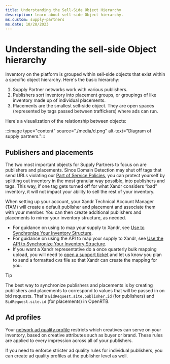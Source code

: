 ```yaml
---
title: Understanding the Sell-Side Object Hierarchy
description: learn about sell-side Object hierarchy. 
ms.custom: supply-partners
ms.date: 10/28/2023
---
```



# Understanding the sell-side Object hierarchy

Inventory on the platform is grouped within sell-side objects that exist
within a specific object hierarchy. Here's the basic hierarchy:

1. Supply Partner networks work with various publishers. 
1. Publishers sort inventory into placement groups, or groupings of
    like inventory made up of individual placements. 
1. Placements are the smallest sell-side object. They are open spaces
    (represented by tags passed between traffickers) where ads can run. 

Here's a visualization of the relationship between objects:

:::image type="content" source="./media/d.png" alt-text="Diagram of supply partners."::: 

## Publishers and placements

The two most important objects for Supply Partners to focus on are
publishers and placements. Since Domain Detection may shut off tags that
send URLs violating our [Part of Service Policies](../policies-regulations/index.yml),
you can protect yourself by splitting out inventory in the most granular
way possible, into publishers and tags. This way, if one tag gets turned
off for what Xandr considers “bad” inventory, it
will not impact your ability to sell the rest of your inventory.

When setting up your account, your Xandr
Technical Account Manager (TAM) will create a default publisher and
placement and associate them with your member. You can then create
additional publishers and placements to mirror your inventory structure,
as needed.

- For guidance on using  to map your supply to
  Xandr, see [Use  to Synchronize Your Inventory Structure](use-the-ui-to-synchronize-your-inventory-structure.md). 
- For guidance on using the API to map your supply to
  Xandr, see [Use the API to Synchronize Your Inventory Structure](use-the-api-to-synchronize-your-inventory-structure.md).
- If you want a Xandr representative do a once
  quarterly bulk mapping upload, you will need
  to [open a support ticket](https://help.xandr.com/s/login/) and let us know you plan to send a formatted cvs file so that Xandr can create the mapping for you.

> [!TIP]
> The best way to synchronize publishers and placements is by creating publishers and placements to correspond to values that will be passed in on bid requests. That's `BidRequest.site.publisher.id` (for publishers) and `BidRequest.site.id` (for placements) in OpenRTB.

## Ad profiles

Your [network ad quality profile](define-ad-quality-rules.md) restricts
which creatives can serve on your inventory, based on creative
attributes such as buyer or brand. These rules are applied to every
impression across all of your publishers.

If you need to enforce stricter ad quality rules for individual
publishers, you can create ad quality profiles at the publisher level as
well.
